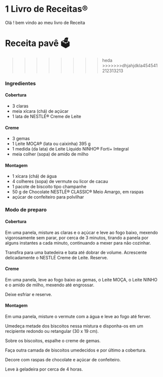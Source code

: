 # 1 Livro de Receitas:registered:

Olá ! bem vindo ao meu livro de Receita 



# Receita pavê :ballot_box:



> > > > > > > > >
> > > > > > > >
> > > > > > > > heda >>>>>>>dhjahjdkla454541212313213

### Ingredientes

#### Cobertura

- 3 claras
- meia xícara (chá) de açúcar
- 1 lata de NESTLÉ® Creme de Leite

#### Creme

- 3 gemas
- 1 Leite MOÇA® (lata ou caixinha) 395 g
- 1 medida (da lata) de Leite Líquido NINHO® Forti+ Integral
- meia colher (sopa) de amido de milho

#### Montagem

- 1 xícara (chá) de água
- 4 colheres (sopa) de vermute ou licor de cacau
- 1 pacote de biscoito tipo champanhe
- 50 g de Chocolate NESTLÉ® CLASSIC® Meio Amargo, em raspas
- açúcar de confeiteiro para polvilhar



### Modo de preparo

#### Cobertura

Em uma panela, misture as claras e o açúcar e leve ao fogo baixo, mexendo vigorosamente sem parar, por cerca de 3 minutos, tirando a panela por alguns instantes a cada minuto, continuando a mexer para não cozinhar.

Transfira para uma batedeira e bata até dobrar de volume. Acrescente delicadamente o NESTLÉ Creme de Leite. Reserve.

#### Creme

Em uma panela, leve ao fogo baixo as gemas, o Leite MOÇA, o Leite NINHO e o amido de milho, mexendo até engrossar.

Deixe esfriar e reserve.

#### Montagem

Em uma panela, misture o vermute com a água e leve ao fogo até ferver.

Umedeça metade dos biscoitos nessa mistura e disponha-os em um recipiente redondo ou retangular (30 x 19 cm).

Sobre os biscoitos, espalhe o creme de gemas.

Faça outra camada de biscoitos umedecidos e por último a cobertura.

Decore com raspas de chocolate e açúcar de confeiteiro.

Leve à geladeira por cerca de 4 horas.

